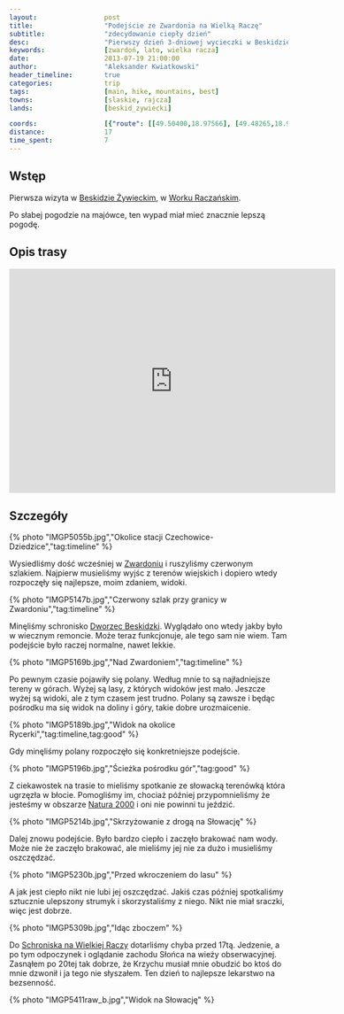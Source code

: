 ```yaml
---
layout:                 post
title:                  "Podejście ze Zwardonia na Wielką Raczę"
subtitle:               "zdecydowanie ciepły dzień"
desc:                   "Pierwszy dzień 3-dniowej wycieczki w Beskidzie Żywieckim. Dojechaliśmy do Zwardonia i tego ciepłego dnia musieliśmy podejść do schroniska na Wielkiej Raczy."
keywords:               [zwardoń, lato, wielka racza]
date:                   2013-07-19 21:00:00
author:                 "Aleksander Kwiatkowski"
header_timeline:        true
categories:             trip
tags:                   [main, hike, mountains, best]
towns:                  [slaskie, rajcza]
lands:                  [beskid_zywiecki]

coords:                 [{"route": [[49.50400,18.97566], [49.48265,18.96133], [49.47696,18.97069], [49.45509,18.96142], [49.45102,18.97515], [49.43361,18.99206], [49.42814,18.99377], [49.41206,18.96905]], "type": "hike"}, {"route": [[49.50701,19.10090], [49.50088,19.08279], [49.49012,19.07438], [49.49090,19.05353], [49.51844,19.02924], [49.52262,19.00349], [49.50440,18.97645]], "type": "train"}]
distance:               17
time_spent:             7
---
```


[wiki-worek]:                   https://pl.wikipedia.org/wiki/Grupa_Wielkiej_Raczy
[wiki-beskid-zywiecki]:         https://pl.wikipedia.org/wiki/Beskid_%C5%BBywiecki
[wiki-zwardon]:                 https://pl.wikipedia.org/wiki/Zwardo%C5%84
[wiki-zwardon-schron]:          https://pl.wikipedia.org/wiki/Schronisko_PTTK_w_Zwardoniu
[wiki-natura]:                  https://pl.wikipedia.org/wiki/Natura_2000
[wiki-schron-racza]:            https://pl.wikipedia.org/wiki/Schronisko_PTTK_na_Wielkiej_Raczy

Wstęp
-----

Pierwsza wizyta w [Beskidzie Żywieckim][wiki-beskid-zywiecki], w [Worku Raczańskim][wiki-worek].

Po słabej pogodzie na majówce, ten wypad miał mieć znacznie lepszą pogodę.

Opis trasy
----------

<iframe height='405' width='590' frameborder='0' allowtransparency='true' scrolling='no' src='https://www.strava.com/activities/167090796/embed/8572319f4b87e285df898c7566288d51c287386c'></iframe>

Szczegóły
---------

{% photo "IMGP5055b.jpg","Okolice stacji Czechowice-Dziedzice","tag:timeline" %}

Wysiedliśmy dość wcześniej w [Zwardoniu][wiki-zwardon] i ruszyliśmy czerwonym szlakiem. Najpierw musieliśmy
wyjśc z terenów wiejskich i dopiero wtedy rozpoczęły się najlepsze, moim zdaniem, widoki.

{% photo "IMGP5147b.jpg","Czerwony szlak przy granicy w Zwardoniu","tag:timeline" %}

Minęliśmy schronisko [Dworzec Beskidzki][wiki-zwardon-schron]. Wyglądało ono wtedy jakby było w wiecznym remoncie.
Może teraz funkcjonuje, ale tego sam nie wiem. Tam podejście było raczej normalne, nawet lekkie.

{% photo "IMGP5169b.jpg","Nad Zwardoniem","tag:timeline" %}

Po pewnym czasie pojawiły się polany. Według mnie to są najładniejsze tereny w górach. Wyżej są lasy, z których widoków
jest mało. Jeszcze wyżej są widoki, ale z tym czasem jest trudno. Polany są zawsze i będąc pośrodku ma się
widok na doliny i góry, takie dobre urozmaicenie.

{% photo "IMGP5189b.jpg","Widok na okolice Rycerki","tag:timeline,tag:good" %}

Gdy minęliśmy polany rozpoczęło się konkretniejsze podejście.

{% photo "IMGP5196b.jpg","Ścieżka pośrodku gór","tag:good" %}

Z ciekawostek na trasie to mieliśmy spotkanie ze
słowacką terenówką która ugrzęzła w błocie. Pomogliśmy im, chociaż później przypomnieliśmy że jesteśmy
w obszarze [Natura 2000][wiki-natura] i oni nie powinni tu jeździć.

{% photo "IMGP5214b.jpg","Skrzyżowanie z drogą na Słowację" %}

Dalej znowu podejście. Było bardzo ciepło i zaczęło brakować nam wody. Może nie że zaczęło brakować, ale mieliśmy jej
nie za dużo i musieliśmy oszczędzać.

{% photo "IMGP5230b.jpg","Przed wkroczeniem do lasu" %}

A jak jest ciepło nikt nie lubi jej oszczędzać. Jakiś czas później spotkaliśmy sztucznie ulepszony strumyk i
skorzystaliśmy z niego. Nikt nie miał sraczki, więc jest dobrze.

{% photo "IMGP5309b.jpg","Idąc zboczem" %}

Do [Schroniska na Wielkiej Raczy][wiki-schron-racza] dotarliśmy chyba przed 17tą. Jedzenie, a po tym odpoczynek
i oglądanie zachodu Słońca na wieży obserwacyjnej. Zasnąłem po 20tej tak dobrze, że Krzychu musiał mnie obudzić
bo ktoś do mnie dzwonił i ja tego nie słyszałem. Ten dzień to najlepsze lekarstwo na bezsenność.

{% photo "IMGP5411raw_b.jpg","Widok na Słowację" %}
